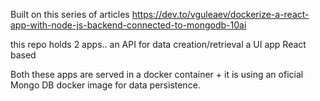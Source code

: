 Built on this series of articles
https://dev.to/vguleaev/dockerize-a-react-app-with-node-js-backend-connected-to-mongodb-10ai

this repo holds 2 apps..
an API for data creation/retrieval
a UI app React based

Both these apps are served in a docker container + it is using an oficial Mongo DB docker image for data persistence.